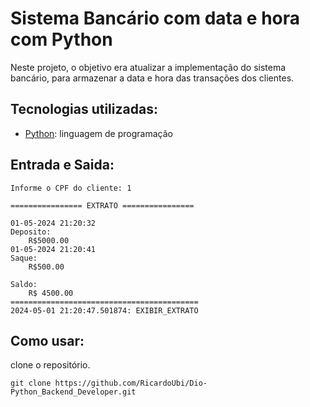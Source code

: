 # Sistema Bancário com data e hora com Python

Neste projeto, o objetivo era atualizar a implementação do sistema bancário, para armazenar a data e hora das transações dos clientes.

## Tecnologias utilizadas:

* [Python](https://www.python.org/): linguagem de programação


## Entrada e Saida:


    Informe o CPF do cliente: 1

    ================ EXTRATO ================

    01-05-2024 21:20:32
    Deposito:
        R$5000.00
    01-05-2024 21:20:41
    Saque:
        R$500.00

    Saldo:
        R$ 4500.00
    ==========================================
    2024-05-01 21:20:47.501874: EXIBIR_EXTRATO


## Como usar:
clone o repositório.

    git clone https://github.com/RicardoUbi/Dio-Python_Backend_Developer.git



